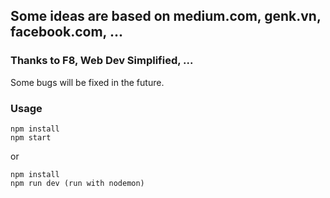 ## Some ideas are based on medium.com, genk.vn, facebook.com, ...

### Thanks to F8, Web Dev Simplified, ...

Some bugs will be fixed in the future.

### Usage

```
npm install
npm start
```
or
```
npm install
npm run dev (run with nodemon)
```
